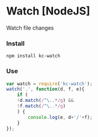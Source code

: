 # Watch [NodeJS]
Watch file changes

### Install
```
npm install kc-watch
```

### Use
```js
var watch = require('kc-watch');
watch('.', function(d, f, e){
    if (
    !d.match(/^\..*/g) &&
    !f.match(/^\..*/g)
    ) {
        console.log(e, d+'/'+f);
    }
});
```
